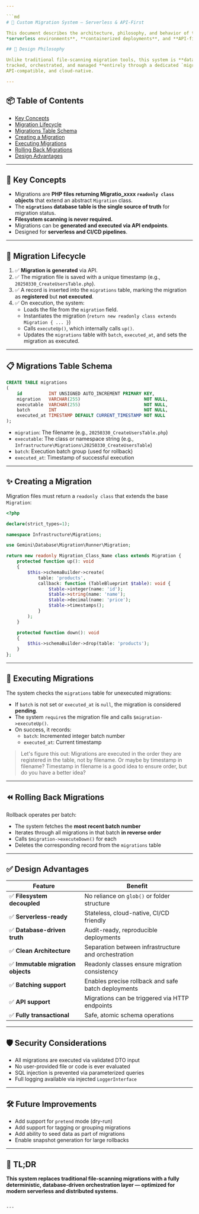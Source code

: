 ```yaml
---

```md
# 🧬 Custom Migration System – Serverless & API-First

This document describes the architecture, philosophy, and behavior of the custom migration system designed for *
*serverless environments**, **containerized deployments**, and **API-first workflows**.

## 🧠 Design Philosophy

Unlike traditional file-scanning migration tools, this system is **database-driven**. The migration execution is
tracked, orchestrated, and managed **entirely through a dedicated `migrations` table**, making it resilient,
API-compatible, and cloud-native.

---
```


## 📦 Table of Contents

- [Key Concepts](#key-concepts)
- [Migration Lifecycle](#migration-lifecycle)
- [Migrations Table Schema](#migrations-table-schema)
- [Creating a Migration](#creating-a-migration)
- [Executing Migrations](#executing-migrations)
- [Rolling Back Migrations](#rolling-back-migrations)
- [Design Advantages](#design-advantages)

---

## 🧩 Key Concepts

- Migrations are **PHP files returning Migratio_xxxx `readonly class` objects** that extend an abstract `Migration`
  class.
- The **`migrations` database table is the single source of truth** for migration status.
- **Filesystem scanning is never required.**
- Migrations can be **generated and executed via API endpoints**.
- Designed for **serverless and CI/CD pipelines**.

---

## 🔄 Migration Lifecycle

1. ✅ **Migration is generated** via API.
2. ✅ The migration file is saved with a unique timestamp (e.g., `20250330_CreateUsersTable.php`).
3. ✅ A record is inserted into the `migrations` table, marking the migration as **registered** but **not executed**.
4. ✅ On execution, the system:
    - Loads the file from the `migration` field.
    - Instantiates the migration (`return new readonly class extends Migration { ... }`)
    - Calls `executeUp()`, which internally calls `up()`.
    - Updates the `migrations` table with `batch`, `executed_at`, and sets the migration as executed.

---

## 📋 Migrations Table Schema

```sql
CREATE TABLE migrations
(
    id          INT UNSIGNED AUTO_INCREMENT PRIMARY KEY,
    migration   VARCHAR(255)                        NOT NULL,
    executable  VARCHAR(255)                        NOT NULL,
    batch       INT                                 NOT NULL,
    executed_at TIMESTAMP DEFAULT CURRENT_TIMESTAMP NOT NULL
);
```

- `migration`: The filename (e.g., `20250330_CreateUsersTable.php`)
- `executable`: The class or namespace string (e.g., `Infrastructure\Migrations\20250330_CreateUsersTable`)
- `batch`: Execution batch group (used for rollback)
- `executed_at`: Timestamp of successful execution

---

## ✨ Creating a Migration

Migration files must return a `readonly class` that extends the base `Migration`:

```php
<?php

declare(strict_types=1);

namespace Infrastructure\Migrations;

use Gemini\Database\Migration\Runner\Migration;

return new readonly Migration_Class_Name class extends Migration {
    protected function up(): void
    {
        $this->schemaBuilder->create(
            table: 'products',
            callback: function (TableBlueprint $table): void {
                $table->integer(name: 'id');
                $table->string(name: 'name');
                $table->decimal(name: 'price');
                $table->timestamps();
            }
        );
    }

    protected function down(): void
    {
        $this->schemaBuilder->drop(table: 'products');
    }
};
```

---

## 🚀 Executing Migrations

The system checks the `migrations` table for unexecuted migrations:

- If `batch` is not set or `executed_at` is `null`, the migration is considered **pending**.
- The system `require`s the migration file and calls `$migration->executeUp()`.
- On success, it records:
    - `batch`: Incremented integer batch number
    - `executed_at`: Current timestamp

> Let's figure this out: Migrations are executed in the order they are registered in the table, not by filename. Or
> maybe by timestamp in filename? Timestamp in filename is a good idea to ensure order, but do you have a better idea?

---

## ⏪ Rolling Back Migrations

Rollback operates per batch:

- The system fetches the **most recent batch number**
- Iterates through all migrations in that batch **in reverse order**
- Calls `$migration->executeDown()` for each
- Deletes the corresponding record from the `migrations` table

---

## ✅ Design Advantages

| Feature                           | Benefit                                             |
|-----------------------------------|-----------------------------------------------------|
| ✅ **Filesystem decoupled**        | No reliance on `glob()` or folder structure         |
| ✅ **Serverless-ready**            | Stateless, cloud-native, CI/CD friendly             |
| ✅ **Database-driven truth**       | Audit-ready, reproducible deployments               |
| ✅ **Clean Architecture**          | Separation between infrastructure and orchestration |
| ✅ **Immutable migration objects** | Readonly classes ensure migration consistency       |
| ✅ **Batching support**            | Enables precise rollback and safe batch deployments |
| ✅ **API support**                 | Migrations can be triggered via HTTP endpoints      |
| ✅ **Fully transactional**         | Safe, atomic schema operations                      |

---

## 🛡️ Security Considerations

- All migrations are executed via validated DTO input
- No user-provided file or code is ever evaluated
- SQL injection is prevented via parameterized queries
- Full logging available via injected `LoggerInterface`

---

## 🛠 Future Improvements

- Add support for `pretend` mode (dry-run)
- Add support for tagging or grouping migrations
- Add ability to seed data as part of migrations
- Enable snapshot generation for large rollbacks

---

## 🧠 TL;DR

**This system replaces traditional file-scanning migrations with a fully deterministic, database-driven orchestration
layer — optimized for modern serverless and distributed systems.**

```

---